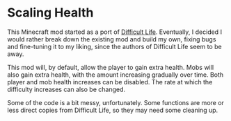 Scaling Health
===========

This Minecraft mod started as a port of [Difficult Life](http://minecraft.curseforge.com/projects/difficult-life). Eventually, I decided I would rather break down the existing mod and build my own, fixing bugs and fine-tuning it to my liking, since the authors of Difficult Life seem to be away.

This mod will, by default, allow the player to gain extra health. Mobs will also gain extra health, with the amount increasing gradually over time. Both player and mob health increases can be disabled. The rate at which the difficulty increases can also be changed.

Some of the code is a bit messy, unfortunately. Some functions are more or less direct copies from Difficult Life, so they may need some cleaning up.
